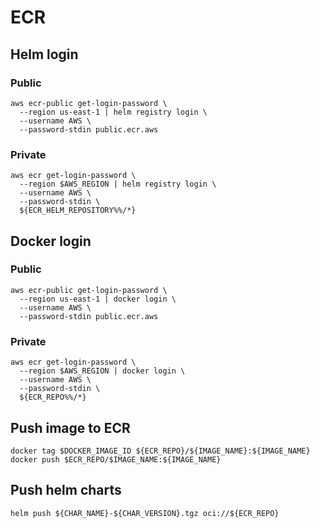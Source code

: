 # ECR

## Helm login

### Public

```shell
aws ecr-public get-login-password \
  --region us-east-1 | helm registry login \
  --username AWS \
  --password-stdin public.ecr.aws
```

### Private

```shell
aws ecr get-login-password \
  --region $AWS_REGION | helm registry login \
  --username AWS \
  --password-stdin \
  ${ECR_HELM_REPOSITORY%%/*}
```

## Docker login

### Public

```shell
aws ecr-public get-login-password \
  --region us-east-1 | docker login \
  --username AWS \
  --password-stdin public.ecr.aws
```

### Private

```shell
aws ecr get-login-password \
  --region $AWS_REGION | docker login \
  --username AWS \
  --password-stdin \
  ${ECR_REPO%%/*}
```

## Push image to ECR

```shell
docker tag $DOCKER_IMAGE_ID ${ECR_REPO}/${IMAGE_NAME}:${IMAGE_NAME}
docker push $ECR_REPO/$IMAGE_NAME:${IMAGE_NAME}
```

## Push helm charts

```shell
helm push ${CHAR_NAME}-${CHAR_VERSION}.tgz oci://${ECR_REPO}
```
